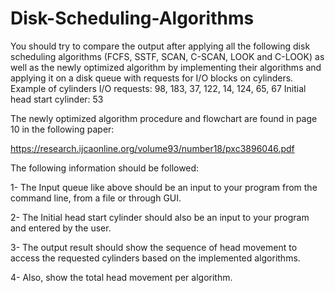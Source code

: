 # Disk-Scheduling-Algorithms
You should try to compare the output after applying all the following disk scheduling
algorithms (FCFS, SSTF, SCAN, C-SCAN, LOOK and C-LOOK) as well as the newly optimized algorithm
by implementing their algorithms and applying it on a disk queue with requests for I/O
blocks on cylinders.
Example of cylinders I/O requests:
98, 183, 37, 122, 14, 124, 65, 67
Initial head start cylinder: 53

The newly optimized algorithm procedure and flowchart are found in page 10 in the following paper:

https://research.ijcaonline.org/volume93/number18/pxc3896046.pdf

The following information should be followed:


1- The Input queue like above should be an input to your program from the command
line, from a file or through GUI.


2- The Initial head start cylinder should also be an input to your program and entered by
the user.


3- The output result should show the sequence of head movement to access the
requested cylinders based on the implemented algorithms.


4- Also, show the total head movement per algorithm.


